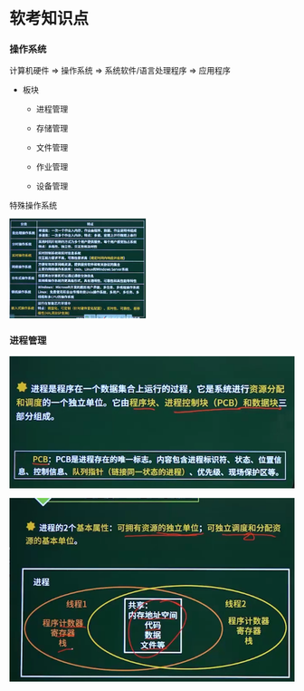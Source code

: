 # 软考知识点

### 操作系统 

计算机硬件 => 操作系统 => 系统软件/语言处理程序 => 应用程序

- 板块

  - 进程管理
  - 存储管理

  - 文件管理

  - 作业管理

  - 设备管理

特殊操作系统

<img src="https://raw.githubusercontent.com/GIT-GAZZ/typora-cloud-image/master/image/image-20240407161846539-bbd4487b8b49f515bc347a8b15417e73.png" alt="image-20240407161846539" style="zoom:33%;" />

### 进程管理

![image-20240407163737043](https://raw.githubusercontent.com/GIT-GAZZ/typora-cloud-image/master/image/image-20240407163737043-00e611bdd00b12eec0db551b37f53937.png)

![image-20240407163758844](https://raw.githubusercontent.com/GIT-GAZZ/typora-cloud-image/master/image/image-20240407163758844-3a2b0cff30556571d6a16b9b9cab491a.png)